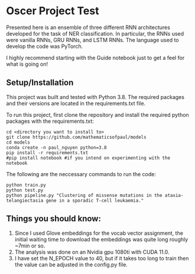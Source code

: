# Oscer Project Test
Presented here is an ensemble of three different RNN architectures developed for the task of NER classification. In particular, the RNNs used were vanilla RNNs, GRU RNNs, and LSTM RNNs. The language used to develop the code was PyTorch. 

I highly recommend starting with the Guide notebook just to get a feel for what is going on! 

## Setup/Installation

This project was built and tested with Python 3.8. The required packages and their versions are located in the requirements.txt file. 

To run this project, first clone the repository and install the required python packages with the requirements.txt:

```
cd <directory you want to install to>
git clone https://github.com/mathematicsofpaul/models
cd models
conda create -n paul_nguyen python=3.8 
pip install -r requirements.txt 
#pip install notebook #if you intend on experimenting with the notebook 
```

The following are the neccessary commands to run the code: 

```
python train.py 
python test.py
python pipeline.py "Clustering of missense mutations in the ataxia-telangiectasia gene in a sporadic T-cell leukaemia." 
```
## Things you should know: 

1. Since I used Glove embeddings for the vocab vector assignment, the initial waiting time to download the embeddings was quite long roughly ~7min or so. 
2. The analysis was done on an Nvidia gpu 1080ti with CUDA 11.0. 
3. I have set the N_EPOCH value to 40, but if it takes too long to train then the value can be adjusted in the config.py file.    


